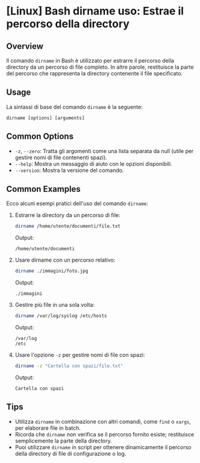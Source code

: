 # [Linux] Bash dirname uso: Estrae il percorso della directory

## Overview
Il comando `dirname` in Bash è utilizzato per estrarre il percorso della directory da un percorso di file completo. In altre parole, restituisce la parte del percorso che rappresenta la directory contenente il file specificato.

## Usage
La sintassi di base del comando `dirname` è la seguente:

```
dirname [options] [arguments]
```

## Common Options
- `-z`, `--zero`: Tratta gli argomenti come una lista separata da null (utile per gestire nomi di file contenenti spazi).
- `--help`: Mostra un messaggio di aiuto con le opzioni disponibili.
- `--version`: Mostra la versione del comando.

## Common Examples
Ecco alcuni esempi pratici dell'uso del comando `dirname`:

1. Estrarre la directory da un percorso di file:
   ```bash
   dirname /home/utente/documenti/file.txt
   ```
   Output:
   ```
   /home/utente/documenti
   ```

2. Usare dirname con un percorso relativo:
   ```bash
   dirname ./immagini/foto.jpg
   ```
   Output:
   ```
   ./immagini
   ```

3. Gestire più file in una sola volta:
   ```bash
   dirname /var/log/syslog /etc/hosts
   ```
   Output:
   ```
   /var/log
   /etc
   ```

4. Usare l'opzione `-z` per gestire nomi di file con spazi:
   ```bash
   dirname -z "Cartella con spazi/file.txt"
   ```
   Output:
   ```
   Cartella con spazi
   ```

## Tips
- Utilizza `dirname` in combinazione con altri comandi, come `find` o `xargs`, per elaborare file in batch.
- Ricorda che `dirname` non verifica se il percorso fornito esiste; restituisce semplicemente la parte della directory.
- Puoi utilizzare `dirname` in script per ottenere dinamicamente il percorso della directory di file di configurazione o log.